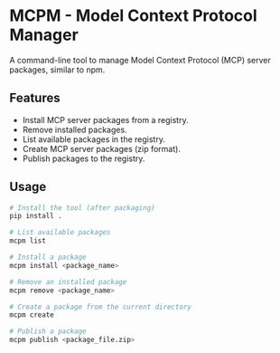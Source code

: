 # MCPM - Model Context Protocol Manager

A command-line tool to manage Model Context Protocol (MCP) server packages, similar to npm.

## Features

- Install MCP server packages from a registry.
- Remove installed packages.
- List available packages in the registry.
- Create MCP server packages (zip format).
- Publish packages to the registry.

## Usage

```bash
# Install the tool (after packaging)
pip install .

# List available packages
mcpm list

# Install a package
mcpm install <package_name>

# Remove an installed package
mcpm remove <package_name>

# Create a package from the current directory
mcpm create

# Publish a package
mcpm publish <package_file.zip>
```
